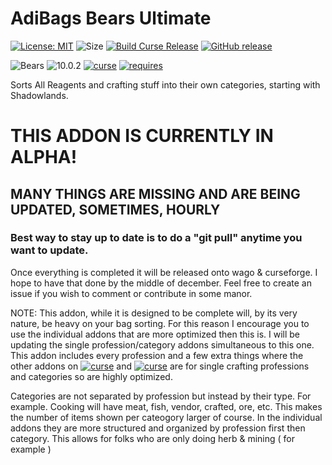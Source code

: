 # AdiBags Bears Ultimate
[![License: MIT](https://img.shields.io/badge/License-MIT-yellow.svg)](https://opensource.org/licenses/MIT)
![Size](https://img.shields.io/github/repo-size/N6REJ/AdiBags_Bears_Ultimate) 
[![Build Curse Release](https://github.com/N6REJ/AdiBags_Bears_Ultimate/actions/workflows/release.yml/badge.svg)](https://github.com/N6REJ/AdiBags_Bears_Ultimate/actions/workflows/release.yml) 
[![GitHub release](https://img.shields.io/github/release/N6REJ/AdiBags_Bears_Ultimate.svg)](https://GitHub.com/N6REJ/AdiBags_Bears_Ultimate/releases/)

![Bears](https://img.shields.io/badge/Supports-Dragonflight-0B68D7)
![10.0.2](https://img.shields.io/badge/Ready_for-10.0.2-darkgreen)
[![curse](https://img.shields.io/badge/Curseforge_Project_ID:-xxxx-purple)](https://www.curseforge.com/wow/addons/adibags_bears_Ultimate)
[![requires](https://img.shields.io/badge/Requires-AdiBags-brown)](https://www.curseforge.com/wow/addons/adibags)

Sorts All Reagents and crafting stuff into their own categories, starting with Shadowlands.

# THIS ADDON IS CURRENTLY IN ALPHA!
## MANY THINGS ARE MISSING AND ARE BEING UPDATED, SOMETIMES, HOURLY
### Best way to stay up to date is to do a "git pull" anytime you want to update.
Once everything is completed it will be released onto wago & curseforge.
I hope to have that done by the middle of december.
Feel free to create an issue if you wish to comment or contribute in some manor.


NOTE: This addon, while it is designed to be complete will, by its very nature, be heavy on your bag sorting.
For this reason I encourage you to use the individual addons that are more optimized then this is.
I will be updating the single profession/category addons simultaneous to this one.
This addon includes every profession and a few extra things where the other addons
on [![curse](https://img.shields.io/badge/Curseforge-brown)](https://authors.curseforge.com/dashboard/projects)  and  [![curse](https://img.shields.io/badge/Wago-orange)](https://addons.wago.io/user/BearLeeAble) are for single crafting
professions and categories so are highly optimized.

Categories are not separated by profession but instead by their type.
For example.  Cooking will have meat, fish, vendor, crafted, ore, etc.  This makes the number of items shown per cateogory larger of course.
In the individual addons they are more structured and organized by profession first then category.  This allows for folks who are only doing herb & mining ( for example )
